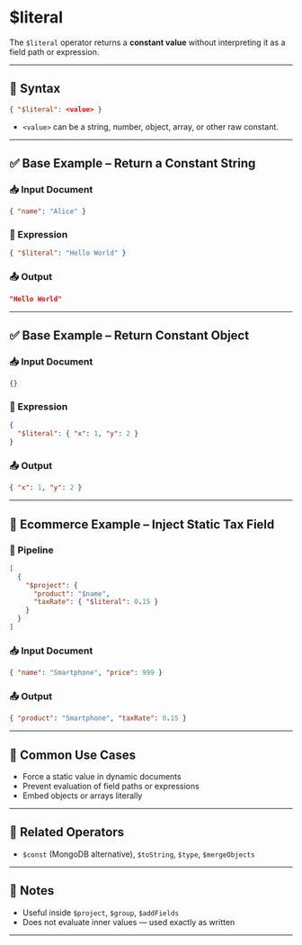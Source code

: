 # $literal

The `$literal` operator returns a **constant value** without interpreting it as a field path or expression.

---

## 📌 Syntax

```json
{ "$literal": <value> }
```

- `<value>` can be a string, number, object, array, or other raw constant.

---

## ✅ Base Example – Return a Constant String

### 📥 Input Document

```json
{ "name": "Alice" }
```

### 📌 Expression

```json
{ "$literal": "Hello World" }
```

### 📤 Output

```json
"Hello World"
```

---

## ✅ Base Example – Return Constant Object

### 📥 Input Document

```json
{}
```

### 📌 Expression

```json
{
  "$literal": { "x": 1, "y": 2 }
}
```

### 📤 Output

```json
{ "x": 1, "y": 2 }
```

---

## 🧱 Ecommerce Example – Inject Static Tax Field

### 📌 Pipeline

```json
[
  {
    "$project": {
      "product": "$name",
      "taxRate": { "$literal": 0.15 }
    }
  }
]
```

### 📥 Input Document

```json
{ "name": "Smartphone", "price": 999 }
```

### 📤 Output

```json
{ "product": "Smartphone", "taxRate": 0.15 }
```

---

## 🔧 Common Use Cases

- Force a static value in dynamic documents
- Prevent evaluation of field paths or expressions
- Embed objects or arrays literally

---

## 🔗 Related Operators

- `$const` (MongoDB alternative), `$toString`, `$type`, `$mergeObjects`

---

## 🧠 Notes

- Useful inside `$project`, `$group`, `$addFields`
- Does not evaluate inner values — used exactly as written

---

